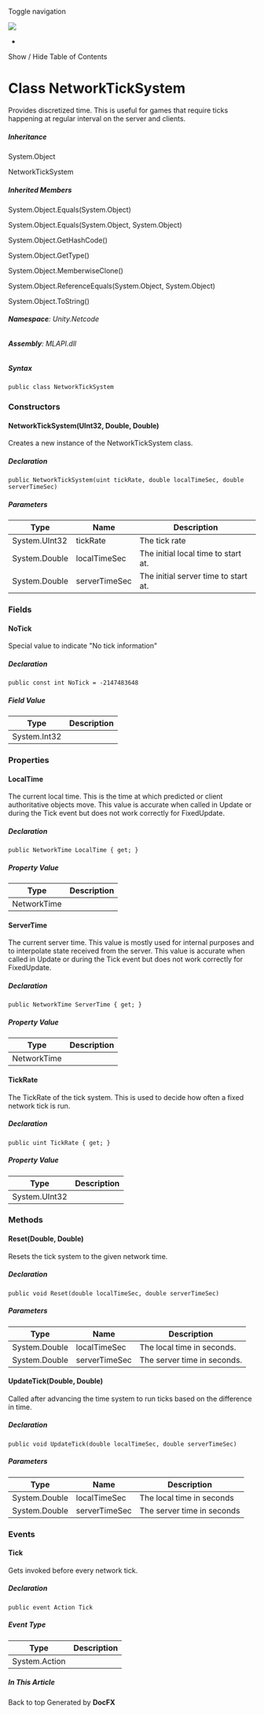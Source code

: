 <div id="wrapper">

<div>

<div class="container">

<div class="navbar-header">

Toggle navigation

<img src="../logo.svg" id="logo" class="svg" />

</div>

<div id="navbar" class="collapse navbar-collapse">

<div class="form-group">

</div>

</div>

</div>

<div class="subnav navbar navbar-default">

<div id="breadcrumb" class="container hide-when-search">

-   

</div>

</div>

</div>

<div class="container body-content hide-when-search" role="main">

<div class="sidenav hide-when-search">

Show / Hide Table of Contents

<div id="sidetoggle" class="sidetoggle collapse">

<div id="sidetoc">

</div>

</div>

</div>

<div class="article row grid-right">

<div class="col-md-10">

# Class NetworkTickSystem

<div class="markdown level0 summary">

Provides discretized time. This is useful for games that require ticks
happening at regular interval on the server and clients.

</div>

<div class="markdown level0 conceptual">

</div>

<div class="inheritance">

##### Inheritance

<div class="level0">

System.Object

</div>

<div class="level1">

NetworkTickSystem

</div>

</div>

<div class="inheritedMembers">

##### Inherited Members

<div>

System.Object.Equals(System.Object)

</div>

<div>

System.Object.Equals(System.Object, System.Object)

</div>

<div>

System.Object.GetHashCode()

</div>

<div>

System.Object.GetType()

</div>

<div>

System.Object.MemberwiseClone()

</div>

<div>

System.Object.ReferenceEquals(System.Object, System.Object)

</div>

<div>

System.Object.ToString()

</div>

</div>

###### **Namespace**: Unity.Netcode

###### **Assembly**: MLAPI.dll

##### Syntax

<div class="codewrapper">

``` lang-csharp
public class NetworkTickSystem
```

</div>

### Constructors

#### NetworkTickSystem(UInt32, Double, Double)

<div class="markdown level1 summary">

Creates a new instance of the NetworkTickSystem class.

</div>

<div class="markdown level1 conceptual">

</div>

##### Declaration

<div class="codewrapper">

``` lang-csharp
public NetworkTickSystem(uint tickRate, double localTimeSec, double serverTimeSec)
```

</div>

##### Parameters

| Type          | Name          | Description                          |
|---------------|---------------|--------------------------------------|
| System.UInt32 | tickRate      | The tick rate                        |
| System.Double | localTimeSec  | The initial local time to start at.  |
| System.Double | serverTimeSec | The initial server time to start at. |

### Fields

#### NoTick

<div class="markdown level1 summary">

Special value to indicate "No tick information"

</div>

<div class="markdown level1 conceptual">

</div>

##### Declaration

<div class="codewrapper">

``` lang-csharp
public const int NoTick = -2147483648
```

</div>

##### Field Value

| Type         | Description |
|--------------|-------------|
| System.Int32 |             |

### Properties

#### LocalTime

<div class="markdown level1 summary">

The current local time. This is the time at which predicted or client
authoritative objects move. This value is accurate when called in Update
or during the Tick event but does not work correctly for FixedUpdate.

</div>

<div class="markdown level1 conceptual">

</div>

##### Declaration

<div class="codewrapper">

``` lang-csharp
public NetworkTime LocalTime { get; }
```

</div>

##### Property Value

| Type        | Description |
|-------------|-------------|
| NetworkTime |             |

#### ServerTime

<div class="markdown level1 summary">

The current server time. This value is mostly used for internal purposes
and to interpolate state received from the server. This value is
accurate when called in Update or during the Tick event but does not
work correctly for FixedUpdate.

</div>

<div class="markdown level1 conceptual">

</div>

##### Declaration

<div class="codewrapper">

``` lang-csharp
public NetworkTime ServerTime { get; }
```

</div>

##### Property Value

| Type        | Description |
|-------------|-------------|
| NetworkTime |             |

#### TickRate

<div class="markdown level1 summary">

The TickRate of the tick system. This is used to decide how often a
fixed network tick is run.

</div>

<div class="markdown level1 conceptual">

</div>

##### Declaration

<div class="codewrapper">

``` lang-csharp
public uint TickRate { get; }
```

</div>

##### Property Value

| Type          | Description |
|---------------|-------------|
| System.UInt32 |             |

### Methods

#### Reset(Double, Double)

<div class="markdown level1 summary">

Resets the tick system to the given network time.

</div>

<div class="markdown level1 conceptual">

</div>

##### Declaration

<div class="codewrapper">

``` lang-csharp
public void Reset(double localTimeSec, double serverTimeSec)
```

</div>

##### Parameters

| Type          | Name          | Description                 |
|---------------|---------------|-----------------------------|
| System.Double | localTimeSec  | The local time in seconds.  |
| System.Double | serverTimeSec | The server time in seconds. |

#### UpdateTick(Double, Double)

<div class="markdown level1 summary">

Called after advancing the time system to run ticks based on the
difference in time.

</div>

<div class="markdown level1 conceptual">

</div>

##### Declaration

<div class="codewrapper">

``` lang-csharp
public void UpdateTick(double localTimeSec, double serverTimeSec)
```

</div>

##### Parameters

| Type          | Name          | Description                |
|---------------|---------------|----------------------------|
| System.Double | localTimeSec  | The local time in seconds  |
| System.Double | serverTimeSec | The server time in seconds |

### Events

#### Tick

<div class="markdown level1 summary">

Gets invoked before every network tick.

</div>

<div class="markdown level1 conceptual">

</div>

##### Declaration

<div class="codewrapper">

``` lang-csharp
public event Action Tick
```

</div>

##### Event Type

| Type          | Description |
|---------------|-------------|
| System.Action |             |

</div>

<div class="hidden-sm col-md-2" role="complementary">

<div class="sideaffix">

<div class="contribution">

</div>

##### In This Article

<div>

</div>

</div>

</div>

</div>

</div>

<div class="grad-bottom">

</div>

<div class="footer">

<div class="container">

Back to top Generated by **DocFX**

</div>

</div>

</div>
